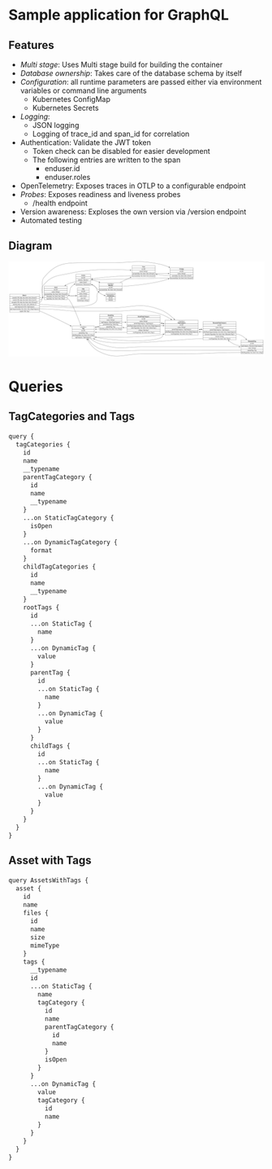 # Sample application for GraphQL

## Features

* *Multi stage*: Uses Multi stage build for building the container
* *Database ownership*: Takes care of the database schema by itself
* *Configuration*: all runtime parameters are passed either via environment variables or command line arguments
  * Kubernetes ConfigMap
  * Kubernetes Secrets
* *Logging*:
  * JSON logging
  * Logging of trace_id and span_id for correlation
* Authentication: Validate the JWT token
  * Token check can be disabled for easier development
  * The following entries are written to the span
    * enduser.id
    * enduser.roles
* OpenTelemetry: Exposes traces in OTLP to a configurable endpoint
* *Probes*: Exposes readiness and liveness probes
  * /health endpoint
* Version awareness: Exploses the own version via /version endpoint
* Automated testing

## Diagram

![graph.png](graph.png)

# Queries

## TagCategories and Tags

```
query {
  tagCategories {
    id
    name
    __typename
    parentTagCategory {
      id
      name
      __typename
    }
    ...on StaticTagCategory {
      isOpen
    }
    ...on DynamicTagCategory {
      format
    }
    childTagCategories {
      id
      name
      __typename
    }
    rootTags {
      id
      ...on StaticTag {
        name
      }
      ...on DynamicTag {
        value
      }
      parentTag {
        id
        ...on StaticTag {
          name
        }
        ...on DynamicTag {
          value
        }
      }
      childTags {
        id
        ...on StaticTag {
          name
        }
        ...on DynamicTag {
          value
        }
      }
    }
  }
}
```

## Asset with Tags

```
query AssetsWithTags {
  asset {
    id
    name
    files {
      id
      name
      size
      mimeType
    }
    tags {
      __typename
      id
      ...on StaticTag {
        name
        tagCategory {
          id
          name
          parentTagCategory {
            id
            name
          }
          isOpen
        }
      }
      ...on DynamicTag {
        value
        tagCategory {
          id
          name
        }
      }
    }
  }
}
```